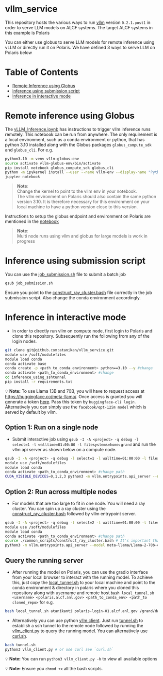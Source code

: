 # vllm_service
This repository hosts the various ways to run [vllm](https://vllm.readthedocs.io/en/latest/) version `0.2.1.post1` in order to serve LLM models on ALCF systems. The target ALCF systems in this example is Polaris

You can either use globus to serve LLM models for remote inference using vLLM or directly run it on Polaris. We have defined 3 ways to serve LLM on Polaris below

# Table of Contents

* [Remote Inference using Globus](#inference-using-globus)
* [Inference using submission script](#inference-using-submission-script)
* [Inference in interactive mode](#inference-in-interactive-mode)

# Remote inference using Globus

The [vLLM_Inference.ipynb](inference_using_globus/vLLM_Inference.ipynb) has instructions to trigger vllm inference runs remotely. This notebook can be run from anywhere.  The only requirement is a local environment, such as a conda environment or python, that has python 3.10 installed along with the Globus packages `globus_compute_sdk` and `globus_cli`.  For e.g.

```bash
python3.10 -m venv vllm-globus-env
source activate vllm-globus-env/bin/activate
pip install notebook globus_compute_sdk globus_cli
python -m ipykernel install --user --name vllm-env --display-name "Python3.10-vllm-env"
jupyter notebook
```
> **__Note:__** <br>
> Change the kernel to point to the vllm env in your notebook. <br/>
> The vllm environment on Polaris should also contain the same python version 3.10. It is therefore necessary for this environment on your local machine to have a python version close to this version.

Instructions to setup the globus endpoint and environment on Polaris are mentioned in the [notebook](inference_using_globus/vLLM_Inference.ipynb)

> **__Note:__** <br>
> Multi node runs using vllm and globus for large models is work in progress

# Inference using submission script

You can use the [job_submission.sh](inference_using_submissionscript/job_submission.sh) file to submit a batch job

```bash
qsub job_submission.sh
```

Ensure you point to the [construct_ray_cluster.bash](common_scripts/construct_ray_cluster.bash) file correctly in the job submission script. Also change the conda environment accordingly.


# Inference in interactive mode
* In order to directly run vllm on compute node, first login to Polaris and clone this repository. Subsequently run the following from any of the login nodes.

```bash
git clone git@github.com:atanikan/vllm_service.git
module use /soft/modulefiles
module load conda
conda activate base
conda create -p <path_to_conda_environment> python==3.10 --y #change
conda activate <path_to_conda_environment> #change
cd inference_using_sshtunnel
pip install -r requirements.txt
```

:bulb: **Note:**  To use Llama 13B and 70B, you will have to request access at https://huggingface.co/meta-llama/. Once access is granted you will generate a token [here](https://huggingface.co/settings/tokens). Pass this token by `huggingface-cli login`. Alternatively you can simply use the `facebook/opt-125m model` which is served by default by vllm.

## Option 1: Run on a single node

* Submit interactive job using `qsub -I -A <project> -q debug -l select=1 -l walltime=01:00:00 -l filesystems=home:grand` and run the vllm api server as shown below on a compute node.

```bash
qsub -I -A <project> -q debug -l select=1 -l walltime=01:00:00 -l filesystems=home:grand
module use /soft/modulefiles
module load conda
conda activate <path_to_conda_environment> #change path
CUDA_VISIBLE_DEVICES=0,1,2,3 python3 -m vllm.entrypoints.api_server --model meta-llama/Llama-2-70b-chat-hf --tokenizer=hf-internal-testing/llama-tokenizer --download-dir=$PWD --host 0.0.0.0 --tensor-parallel-size 4 # for the default facebook/opt-125m model just run python -m vllm.entrypoints.api_server
```

## Option 2: Run across multiple nodes

* For models that are too large to fit in one node. You will need a ray cluster. You can spin up a ray cluster using the [construct_ray_cluster.bash](common_scripts/construct_ray_cluster.bash) followed by vllm entrypoint server.

```bash
qsub -I -A <project> -q debug -l select=2 -l walltime=01:00:00 -l filesystems=home:grand
module use /soft/modulefiles
module load conda
conda activate <path_to_conda_environment> #change path
source ./common_scripts/construct_ray_cluster.bash # It's important that you source the script. This will set the RAY_ADDRESS variable in your session and let the next command connect to the multi-node cluster.
python3 -m vllm.entrypoints.api_server --model meta-llama/Llama-2-70b-chat-hf --tokenizer=hf-internal-testing/llama-tokenizer --download-dir=$PWD --tensor-parallel-size 8
```

## Query the running server

* After running the model on Polaris, you can use the gradio interface from your local browser to interact with the running model. To achieve this, just copy the [local_tunnel.sh](inference_using_sshtunnel/local_tunnel.sh) to your local machine and point to the conda environment & directory in polaris where you cloned this repository along with username and remote host `bash local_tunnel.sh <username> <polaris.alcf.anl.gov> <path_to_conda_env> <path_to cloned_repo>` for e.g. 

```bash
bash local_tunnel.sh atanikanti polaris-login-01.alcf.anl.gov /grand/datascience/atanikanti/envs/vllm_conda_env /grand/datascience/atanikanti/vllm_service
```

* Alternatively you can use python [vllm client](inference_using_sshtunnel/vllm_client.py). Just run [tunnel.sh](inference_using_sshtunnel/tunnel.sh) to establish a ssh tunnel to the remote node followed by running the [vllm_client.py](inference_using_sshtunnel/vllm_client.py) to query the running model. You can alternatively use [curl.sh](inference_using_sshtunnel/curl.sh).

```bash
bash tunnel.sh
python3 vllm_client.py # or use curl see `curl.sh`
```

:bulb: **Note:** You can run `python3 vllm_client.py -h` to view all available options

:bulb: **Note:** Ensure you `chmod +x` all the bash scripts.
